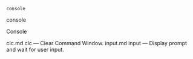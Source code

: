 

	
	console

console

Console


clc.md clc</a> &#8212; <span class = "refentry-description">Clear Command Window.
input.md input</a> &#8212; <span class = "refentry-description">Display prompt and wait for user input.



